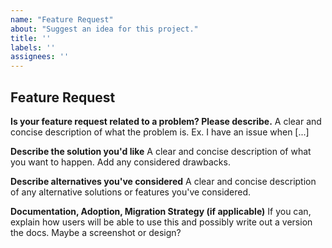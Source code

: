 ```yaml
---
name: "Feature Request"
about: "Suggest an idea for this project."
title: ''
labels: ''
assignees: ''
---
```


## Feature Request

**Is your feature request related to a problem? Please describe.**
A clear and concise description of what the problem is. Ex. I have an issue when [...]

**Describe the solution you'd like**
A clear and concise description of what you want to happen. Add any considered drawbacks.

**Describe alternatives you've considered**
A clear and concise description of any alternative solutions or features you've considered.

**Documentation, Adoption, Migration Strategy (if applicable)**
If you can, explain how users will be able to use this and possibly write out a version the docs.
Maybe a screenshot or design?
